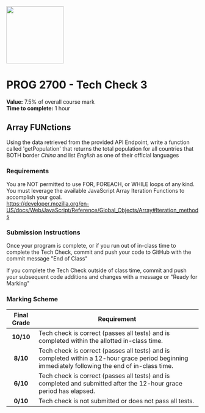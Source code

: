 <img width="150px" src="https://www.nscc.ca/img/aboutnscc/visual-identity-guidelines/artwork/nscc-jpeg.jpg" >

# PROG 2700 - Tech Check 3 

**Value:** 7.5% of overall course mark  
**Time to complete:** 1 hour

## Array FUNctions

Using the data retrieved from the provided API Endpoint, write a function called 'getPopulation' that returns the total population for all countries that BOTH border *China* and list *English* as one of their official languages

### Requirements

You are NOT permitted to use FOR, FOREACH, or WHILE loops of any kind.  
You must leverage the available JavaScript Array Iteration Functions to accomplish your goal.  
https://developer.mozilla.org/en-US/docs/Web/JavaScript/Reference/Global_Objects/Array#Iteration_methods

### Submission Instructions

Once your program is complete, or if you run out of in-class time to complete the Tech Check, commit and push your code to GitHub with the commit message "End of Class"

If you complete the Tech Check outside of class time, commit and push your subsequent code additions and changes with a message or "Ready for Marking"

### Marking Scheme
Final Grade | Requirement
:---: | ---
|**10/10** | Tech check is correct (passes all tests) and is completed within the allotted in-class time.
|**8/10** | Tech check is correct (passes all tests) and is completed within a 12-hour grace period beginning immediately following the end of in-class time.
|**6/10** | Tech check is correct (passes all tests) and is completed and submitted after the 12-hour grace period has elapsed.
|**0/10** | Tech check is not submitted or does not pass all tests.